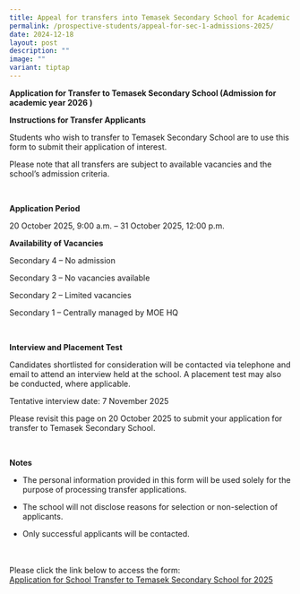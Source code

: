 ```yaml
---
title: Appeal for transfers into Temasek Secondary School for Academic Year 2025
permalink: /prospective-students/appeal-for-sec-1-admissions-2025/
date: 2024-12-18
layout: post
description: ""
image: ""
variant: tiptap
---
```

<p><strong>Application for Transfer to Temasek Secondary School (Admission for academic year 2026 )</strong>
</p>
<p></p>
<p><strong>Instructions for Transfer Applicants</strong>
</p>
<p>Students who wish to transfer to Temasek Secondary School are to use this
form to submit their application of interest.</p>
<p>Please note that all transfers are subject to available vacancies and
the school’s admission criteria.</p>
<p>&nbsp;</p>
<p><strong>Application Period</strong>
</p>
<p>20 October 2025, 9:00 a.m. – 31 October 2025, 12:00 p.m.</p>
<p></p>
<p><strong>Availability of Vacancies</strong>
</p>
<p>Secondary 4 – No admission</p>
<p>Secondary 3 – No vacancies available</p>
<p>Secondary 2 – Limited vacancies</p>
<p>Secondary 1 – Centrally managed by MOE HQ</p>
<p>&nbsp;</p>
<p><strong>Interview and Placement Test</strong>
</p>
<p>Candidates shortlisted for consideration will be contacted via telephone
and email to attend an interview held at the school. A placement test may
also be conducted, where applicable.</p>
<p>Tentative interview date: 7 November 2025</p>
<p>Please revisit this page on 20 October 2025 to submit your application
for transfer to Temasek Secondary School.</p>
<p>&nbsp;</p>
<p><strong>Notes</strong>
</p>
<ul data-tight="true" class="tight">
<li>
<p>The personal information provided in this form will be used solely for
the purpose of processing transfer applications.</p>
</li>
<li>
<p>The school will not disclose reasons for selection or non-selection of
applicants.</p>
</li>
<li>
<p>Only successful applicants will be contacted.</p>
</li>
</ul>
<p>&nbsp;
<br>
<br>Please click the link below to access the form:
<br><a href="https://form.gov.sg/66d949a5e0c3bdf1214ee3fc" rel="noopener noreferrer nofollow" target="_blank">Application for School Transfer to Temasek Secondary School for 2025</a>
</p>
<p></p>